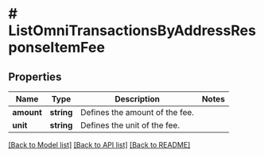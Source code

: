 # # ListOmniTransactionsByAddressResponseItemFee

## Properties

Name | Type | Description | Notes
------------ | ------------- | ------------- | -------------
**amount** | **string** | Defines the amount of the fee. |
**unit** | **string** | Defines the unit of the fee. |

[[Back to Model list]](../../README.md#models) [[Back to API list]](../../README.md#endpoints) [[Back to README]](../../README.md)
